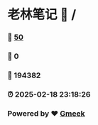 # 老林笔记 :link: / 
### :page_facing_up: [50](//tag.html) 
### :speech_balloon: 0 
### :hibiscus: 194382 
### :alarm_clock: 2025-02-18 23:18:26 
### Powered by :heart: [Gmeek](https://github.com/Meekdai/Gmeek)
